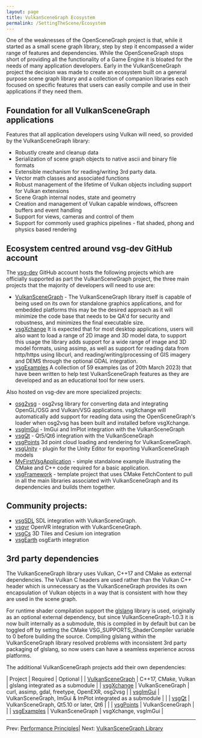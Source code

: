 ```yaml
---
layout: page
title: VulkanSceneGraph Ecosystem
permalink: /SettingTheScene/Ecosystem
---
```


One of the weaknesses of the OpenSceneGraph project is that, while it started as a small scene graph library, step by step it encompassed a wider range of features and dependencies.  While the OpenSceneGraph stops short of providing all the functionality of a Game Engine it is bloated for the needs of many application developers.  Early in the VulkanSceneGraph project the decision was made to create an ecosystem built on a general purpose scene graph library and a collection of companion libraries each focused on specific features that users can easily compile and use in their applications if they need them.

## Foundation for all VulkanSceneGraph applications

Features that all application developers using Vulkan will need, so provided by the VulkanSceneGraph library:
* Robustly create and cleanup data
* Serialization of scene graph objects to native ascii and binary file formats
* Extensible mechanism for reading/writing 3rd party data.
* Vector math classes and associated functions
* Robust management of the lifetime of Vulkan objects including support for Vulkan extensions
* Scene Graph internal nodes, state and geometry
* Creation and management of Vulkan capable windows, offscreen buffers and event handling
* Support for views, cameras and control of them
* Support for commonly used graphics pipelines - flat shaded, phong and physics based rendering

## Ecosystem centred around vsg-dev GitHub account

The [vsg-dev](https://github.com/vsg-dev) GitHub account hosts the following projects which are officially supported as part the VulkanSceneGraph project, the three main projects that the majority of developers will need to use are:
* [VulkanSceneGraph](https://github.com/vsg-dev/VulkanSceneGraph) - The VulkanSceneGraph library itself is capable of being used on its own for standalone graphics applications, and for embedded platforms this may be the desired approach as it will minimize the code base that needs to be QA'd for security and robustness, and minimizes the final executable size.
* [vsgXchange](https://github.com/vsg-dev/vsgXchange)
It is expected that for most desktop applications, users will also want to load a range of 2D image and 3D model data, to support this usage the library adds support for a wide range of image and 3D model formats, using assimp, as well as support for reading data from http/https using libcurl, and reading/writing/processing of GIS imagery and DEMS through the optional GDAL integration.
* [vsgExamples](https://github.com/vsg-dev/vsgExamples)
A collection of 59 examples (as of 20th March 2023) that have been written to help test VulkanSceneGraph features as they are developed and as an educational tool for new users.

Also hosted on vsg-dev are more specialized projects:

* [osg2vsg](https://github.com/vsg-dev/osg2vsg) - osg2vsg library for converting data and integrating OpenGL/OSG and Vulkan/VSG applications.  vsgXchange will automatically add support for reading data using the OpenSceneGraph's loader when osg2vsg has been built and installed before vsgXchange.
* [vsgImGui](https://github.com/vsg-dev/vsgImGui) - ImGui and ImPlot integration with the VulkanSceneGraph
* [vsgQt](https://github.com/vsg-dev/vsgQt) - Qt5/Qt6 integration with the VulkanSceneGraph
* [vsgPoints](https://github.com/vsg-dev/vsgPoints) 3d point cloud loading and rendering for VulkanSceneGraph.
* [vsgUnity](https://github.com/vsg-dev/vsgUnity) - plugin for the Unity Editor for exporting VulkanSceneGraph models
* [MyFirstVsgApplication](https://github.com/vsg-dev/MyFirstVsgApplication) - simple standalone example illustrating the CMake and C++ code required for a basic application.
* [vsgFramework](https://github.com/vsg-dev/vsgFramework) - template project that uses CMake FetchContent to pull in all the main libraries associated with VulkanSceneGraph and its dependencies and builds them together.

## Community projects:
* [vsgSDL](https://github.com/ptrfun/vsgSDL) SDL integration with VulkanSceneGraph.
* [vsgvr](https://github.com/geefr/vsgvr) OpenVR integration with VulkanSceneGraph.
* [vsgCs](https://github.com/timoore/vsgCs) 3D Tiles and Cesium ion integration
* [vsgEarth](https://github.com/timoore/vsgEarth) osgEarth integration

## 3rd party dependencies

The VulkanSceneGraph library uses Vulkan, C++17 and CMake as external dependencies.  The Vulkan C headers are used rather than the Vulkan C++ header which is unnecessary as the VulkanSceneGraph provides its own encapsulation of Vulkan objects in a way that is consistent with how they are used in the scene graph.

For runtime shader compilation support the [glslang](https://github.com/KhronosGroup/glslang) library is used, originally as an optional external dependency, but since VulkanSceneGraph-1.0.3 it is now built internally as a submodule, this is compiled in by default but can be toggled off by setting the CMake VSG_SUPPORTS_ShaderCompiler variable to 0 before building the source.  Compiling glslang within the VulkanSceneGraph library resolved problems with inconsistent 3rd party packaging of glslang, so now users can have a seamless experience across platforms.

The additional VulkanSceneGraph projects add their own dependencies:

| Project | Required | Optional |
| [VulkanSceneGraph](https://github.com/vsg-dev/VulkanSceneGraph) | C++17, CMake, Vulkan | glslang integrated as a submodule |
| [vsgXchange](https://github.com/vsg-dev/vsgXchange) | VulkanSceneGraph | curl, assimp, gdal, freetype, OpenEXR, osg2vsg |
| [vsgImGui](https://github.com/vsg-dev/vsgImGui) | VulkanSceneGraph, ImGui & ImPlot integrated as a submodule | |
| [vsgQt](https://github.com/vsg-dev/vsgQt) | VulkanSceneGraph, Qt5.10 or later, Qt6 | |
| [vsgPoints](https://github.com/vsg-dev/vsgPoints) | VulkanSceneGraph |  |
| [vsgExamples](https://github.com/vsg-dev/vsgExamples) | VulkanSceneGraph | vsgXchange, vsgImGui |

---

 Prev: [Performance Principles](PerformancePrinciples.md)| Next: [VulkanSceneGraph Library](VulkanSceneGraphLibrary.md)
